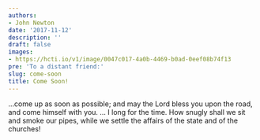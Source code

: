 ```yaml
---
authors:
- John Newton
date: '2017-11-12'
description: ''
draft: false
images:
- https://hcti.io/v1/image/0047c017-4a0b-4469-b0ad-0eef08b74f13
pre: 'To a distant friend:'
slug: come-soon
title: Come Soon!
---
```


...come up as soon as possible; and may the Lord bless you upon the road, and come himself with you. ... I long for the time. How snugly shall we sit and smoke our pipes, while we settle the affairs of the state and of the churches!